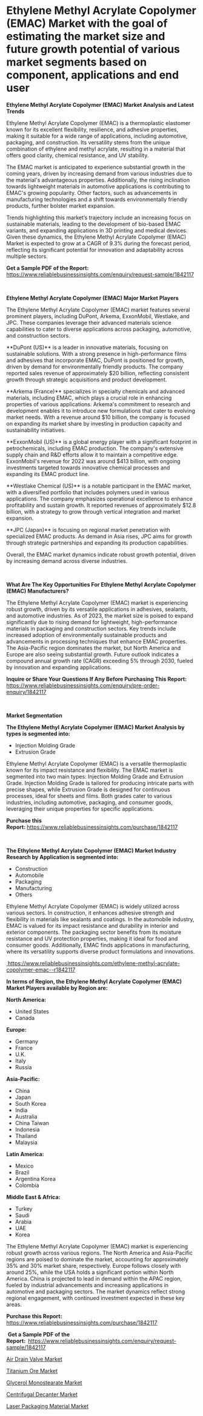 <p><h1>Ethylene Methyl Acrylate Copolymer (EMAC) Market with the goal of estimating the market size and future growth potential of various market segments based on component, applications and end user</h1></p><p><strong>Ethylene Methyl Acrylate Copolymer (EMAC) Market Analysis and Latest Trends</strong></p>
<p><p>Ethylene Methyl Acrylate Copolymer (EMAC) is a thermoplastic elastomer known for its excellent flexibility, resilience, and adhesive properties, making it suitable for a wide range of applications, including automotive, packaging, and construction. Its versatility stems from the unique combination of ethylene and methyl acrylate, resulting in a material that offers good clarity, chemical resistance, and UV stability. </p><p>The EMAC market is anticipated to experience substantial growth in the coming years, driven by increasing demand from various industries due to the material's advantageous properties. Additionally, the rising inclination towards lightweight materials in automotive applications is contributing to EMAC's growing popularity. Other factors, such as advancements in manufacturing technologies and a shift towards environmentally friendly products, further bolster market expansion. </p><p>Trends highlighting this market’s trajectory include an increasing focus on sustainable materials, leading to the development of bio-based EMAC variants, and expanding applications in 3D printing and medical devices. Given these dynamics, the Ethylene Methyl Acrylate Copolymer (EMAC) Market is expected to grow at a CAGR of 9.3% during the forecast period, reflecting its significant potential for innovation and adaptability across multiple sectors.</p></p>
<p><strong>Get a Sample PDF of the Report:&nbsp;</strong> <a href="https://www.reliablebusinessinsights.com/enquiry/request-sample/1842117?utm_campaign=84&utm_medium=2&utm_source=Github&utm_content=ia&utm_term=16102024&utm_id=ethylene-methyl-acrylate-copolymer-emac">https://www.reliablebusinessinsights.com/enquiry/request-sample/1842117</a></p>
<p>&nbsp;</p>
<p><strong>Ethylene Methyl Acrylate Copolymer (EMAC) Major Market Players</strong></p>
<p><p>The Ethylene Methyl Acrylate Copolymer (EMAC) market features several prominent players, including DuPont, Arkema, ExxonMobil, Westlake, and JPC. These companies leverage their advanced materials science capabilities to cater to diverse applications across packaging, automotive, and construction sectors.</p><p>**DuPont (US)** is a leader in innovative materials, focusing on sustainable solutions. With a strong presence in high-performance films and adhesives that incorporate EMAC, DuPont is positioned for growth, driven by demand for environmentally friendly products. The company reported sales revenue of approximately $20 billion, reflecting consistent growth through strategic acquisitions and product development.</p><p>**Arkema (France)** specializes in specialty chemicals and advanced materials, including EMAC, which plays a crucial role in enhancing properties of various applications. Arkema's commitment to research and development enables it to introduce new formulations that cater to evolving market needs. With a revenue around $10 billion, the company is focused on expanding its market share by investing in production capacity and sustainability initiatives.</p><p>**ExxonMobil (US)** is a global energy player with a significant footprint in petrochemicals, including EMAC production. The company's extensive supply chain and R&D efforts allow it to maintain a competitive edge. ExxonMobil's revenue for 2022 was around $413 billion, with ongoing investments targeted towards innovative chemical processes and expanding its EMAC product line.</p><p>**Westlake Chemical (US)** is a notable participant in the EMAC market, with a diversified portfolio that includes polymers used in various applications. The company emphasizes operational excellence to enhance profitability and sustain growth. It reported revenues of approximately $12.8 billion, with a strategy to grow through vertical integration and market expansion.</p><p>**JPC (Japan)** is focusing on regional market penetration with specialized EMAC products. As demand in Asia rises, JPC aims for growth through strategic partnerships and expanding its production capabilities.</p><p>Overall, the EMAC market dynamics indicate robust growth potential, driven by increasing demand across diverse industries.</p></p>
<p>&nbsp;</p>
<p><strong>What Are The Key Opportunities For Ethylene Methyl Acrylate Copolymer (EMAC) Manufacturers?</strong></p>
<p><p>The Ethylene Methyl Acrylate Copolymer (EMAC) market is experiencing robust growth, driven by its versatile applications in adhesives, sealants, and automotive industries. As of 2023, the market size is poised to expand significantly due to rising demand for lightweight, high-performance materials in packaging and construction sectors. Key trends include increased adoption of environmentally sustainable products and advancements in processing techniques that enhance EMAC properties. The Asia-Pacific region dominates the market, but North America and Europe are also seeing substantial growth. Future outlook indicates a compound annual growth rate (CAGR) exceeding 5% through 2030, fueled by innovation and expanding applications.</p></p>
<p><strong>Inquire or Share Your Questions If Any Before Purchasing This Report:</strong> <a href="https://www.reliablebusinessinsights.com/enquiry/pre-order-enquiry/1842117?utm_campaign=84&utm_medium=2&utm_source=Github&utm_content=ia&utm_term=16102024&utm_id=ethylene-methyl-acrylate-copolymer-emac">https://www.reliablebusinessinsights.com/enquiry/pre-order-enquiry/1842117</a></p>
<p>&nbsp;</p>
<p><strong>Market Segmentation</strong></p>
<p><strong>The Ethylene Methyl Acrylate Copolymer (EMAC) Market Analysis by types is segmented into:</strong></p>
<p><ul><li>Injection Molding Grade</li><li>Extrusion Grade</li></ul></p>
<p><p>Ethylene Methyl Acrylate Copolymer (EMAC) is a versatile thermoplastic known for its impact resistance and flexibility. The EMAC market is segmented into two main types: Injection Molding Grade and Extrusion Grade. Injection Molding Grade is tailored for producing intricate parts with precise shapes, while Extrusion Grade is designed for continuous processes, ideal for sheets and films. Both grades cater to various industries, including automotive, packaging, and consumer goods, leveraging their unique properties for specific applications.</p></p>
<p><strong>Purchase this Report:&nbsp;</strong><a href="https://www.reliablebusinessinsights.com/purchase/1842117?utm_campaign=84&utm_medium=2&utm_source=Github&utm_content=ia&utm_term=16102024&utm_id=ethylene-methyl-acrylate-copolymer-emac">https://www.reliablebusinessinsights.com/purchase/1842117</a></p>
<p>&nbsp;</p>
<p><strong>The Ethylene Methyl Acrylate Copolymer (EMAC) Market Industry Research by Application is segmented into:</strong></p>
<p><ul><li>Construction</li><li>Automobile</li><li>Packaging</li><li>Manufacturing</li><li>Others</li></ul></p>
<p><p>Ethylene Methyl Acrylate Copolymer (EMAC) is widely utilized across various sectors. In construction, it enhances adhesive strength and flexibility in materials like sealants and coatings. In the automobile industry, EMAC is valued for its impact resistance and durability in interior and exterior components. The packaging sector benefits from its moisture resistance and UV protection properties, making it ideal for food and consumer goods. Additionally, EMAC finds applications in manufacturing, where its versatility supports diverse product formulations and innovations.</p></p>
<p><a href="https://www.reliablebusinessinsights.com/ethylene-methyl-acrylate-copolymer-emac--r1842117?utm_campaign=84&utm_medium=2&utm_source=Github&utm_content=ia&utm_term=16102024&utm_id=ethylene-methyl-acrylate-copolymer-emac">&nbsp;https://www.reliablebusinessinsights.com/ethylene-methyl-acrylate-copolymer-emac--r1842117</a></p>
<p><strong>In terms of Region, the Ethylene Methyl Acrylate Copolymer (EMAC) Market Players available by Region are:</strong></p>
<p>
    <p> <strong> North America: </strong>
        <ul>
            <li>United States</li>
            <li>Canada</li>
        </ul>
        </p> 
    <p> <strong> Europe: </strong>
        <ul>
            <li>Germany</li>
            <li>France</li>
            <li>U.K.</li>
            <li>Italy</li>
            <li>Russia</li>
        </ul>
        </p> 
    <p> <strong> Asia-Pacific: </strong>
        <ul>
            <li>China</li>
            <li>Japan</li>
            <li>South Korea</li>
            <li>India</li>
            <li>Australia</li>
            <li>China Taiwan</li>
            <li>Indonesia</li>
            <li>Thailand</li>
            <li>Malaysia</li>
        </ul>
        </p> 
    <p> <strong> Latin America: </strong>
        <ul>
            <li>Mexico</li>
            <li>Brazil</li>
            <li>Argentina Korea</li>
            <li>Colombia</li>
        </ul>
        </p> 
    <p> <strong> Middle East & Africa: </strong>
        <ul>
            <li>Turkey</li>
            <li>Saudi</li>
            <li>Arabia</li>
            <li>UAE</li>
            <li>Korea</li>
        </ul>
    </p>
    </p>
<p><p>The Ethylene Methyl Acrylate Copolymer (EMAC) market is experiencing robust growth across various regions. The North America and Asia-Pacific regions are poised to dominate the market, accounting for approximately 35% and 30% market share, respectively. Europe follows closely with around 25%, while the USA holds a significant portion within North America. China is projected to lead in demand within the APAC region, fueled by industrial advancements and increasing applications in automotive and packaging sectors. The market dynamics reflect strong regional engagement, with continued investment expected in these key areas.</p></p>
<p><strong>Purchase this Report: </strong><a href="https://www.reliablebusinessinsights.com/purchase/1842117?utm_campaign=84&utm_medium=2&utm_source=Github&utm_content=ia&utm_term=16102024&utm_id=ethylene-methyl-acrylate-copolymer-emac">https://www.reliablebusinessinsights.com/purchase/1842117</a></p>
<p>&nbsp;<strong>Get a Sample PDF of the Report:&nbsp;&nbsp;</strong><a href="https://www.reliablebusinessinsights.com/enquiry/request-sample/1842117?utm_campaign=84&utm_medium=2&utm_source=Github&utm_content=ia&utm_term=16102024&utm_id=ethylene-methyl-acrylate-copolymer-emac">https://www.reliablebusinessinsights.com/enquiry/request-sample/1842117</a></p>
<p><strong></strong></p>
<p><p><a href="https://issuu.com/reportprime-2/docs/air-drain-valve-market-size-2030.pp_cdb4597b3d7a9a?utm_campaign=84&utm_medium=2&utm_source=Github&utm_content=ia&utm_term=16102024&utm_id=ethylene-methyl-acrylate-copolymer-emac">Air Drain Valve Market</a></p><p><a href="https://www.linkedin.com/pulse/titanium-ore-market-report-product-type-end-use-application-bcnic?utm_campaign=84&utm_medium=2&utm_source=Github&utm_content=ia&utm_term=16102024&utm_id=ethylene-methyl-acrylate-copolymer-emac">Titanium Ore Market</a></p><p><a href="https://www.linkedin.com/pulse/insights-glycerol-monostearate-industry-market-financial-status-uzakc?utm_campaign=84&utm_medium=2&utm_source=Github&utm_content=ia&utm_term=16102024&utm_id=ethylene-methyl-acrylate-copolymer-emac">Glycerol Monostearate Market</a></p><p><a href="https://issuu.com/reportprime-2/docs/centrifugal-decanter-market-size-20_0991b66bcfd35f?utm_campaign=84&utm_medium=2&utm_source=Github&utm_content=ia&utm_term=16102024&utm_id=ethylene-methyl-acrylate-copolymer-emac">Centrifugal Decanter Market</a></p><p><a href="https://github.com/leonidmsw5y/Market-Research-Report-List-1/blob/main/laser-packaging-material-market.md?utm_campaign=84&utm_medium=2&utm_source=Github&utm_content=ia&utm_term=16102024&utm_id=ethylene-methyl-acrylate-copolymer-emac">Laser Packaging Material Market</a></p></p>